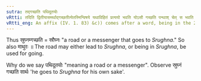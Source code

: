 ```yaml
---
sutra: तद्गच्छति पथिदूतयोः
vRtti: तदिति द्वितीयासमर्थाद्गच्छतीत्येतस्मिन्विषये यथाविहितं प्रत्ययो भवति योऽसौ गच्छति पन्थाश् चेत् स भवति दूतो वा ॥
vRtti_eng: An affix (IV. 1. 83) &c)) comes after a word, being in the 2nd case in construction, in the sense of 'what goes thereto', provided that, that which goes, is a road or a messenger.
---
```

Thus स्रुघ्नम्गच्छति = स्रौघ्नः "a road or a messenger that goes to _Srughna_." So also माथुरः ॥ The road may either lead to _Srughna_, or being in _Srughna_, be used for going.

Why do we say पथिदूतयोः "meaning a road or a messenger". Observe स्रुघ्नं गच्छति सार्थः 'he goes to _Srughna_ for his own sake'.
